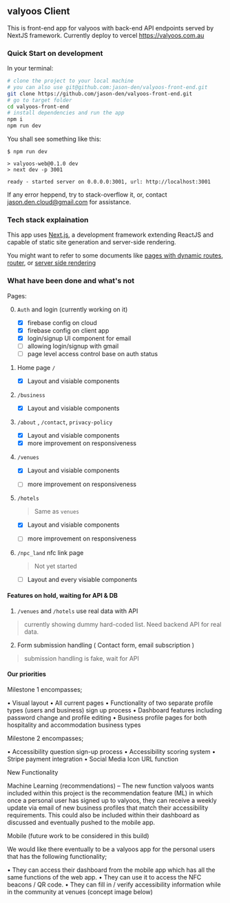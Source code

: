 ## valyoos Client

This is front-end app for valyoos with back-end API endpoints served by NextJS framework. Currently deploy to vercel https://valyoos.com.au


### Quick Start on development

In your terminal:

```bash
# clone the project to your local machine
# you can also use git@github.com:jason-den/valyoos-front-end.git
git clone https://github.com/jason-den/valyoos-front-end.git
# go to target folder
cd valyoos-front-end
# install dependencies and run the app
npm i
npm run dev
```

You shall see something like this:

```
$ npm run dev                                                    

> valyoos-web@0.1.0 dev
> next dev -p 3001

ready - started server on 0.0.0.0:3001, url: http://localhost:3001
```

If any error heppend, try to stack-overflow it, or, contact jason.den.cloud@gmail.com for assistance.



### Tech stack explaination

This app uses [Next.js](https://nextjs.org/), a development framework extending ReactJS and capable of static site generation and server-side rendering.

You might want to refer to some documents like [pages with dynamic routes](https://nextjs.org/docs/basic-features/pages), [router](https://nextjs.org/docs/api-reference/next/router#userouter), or [server side rendering](https://nextjs.org/docs/basic-features/data-fetching)



### What have been done and what's not

Pages:

0. `Auth` and login  (currently working on it)
   - [x] firebase config on cloud
   - [x] firebase config on client app
   - [x] login/signup UI component for email
   - [ ] allowing login/signup with gmail
   - [ ] page level access control base on auth status 

1. Home page `/`

   - [x] Layout and visiable components

2. `/business`

   - [x] Layout and visiable components

3. `/about` , `/contact`, `privacy-policy`

   - [x] Layout and visiable components
   - [x] more improvement on responsiveness

4. `/venues` 

   - [x] Layout and visiable components

   - [ ] more improvement on responsiveness

5. `/hotels`

   > Same as `venues`

   - [x] Layout and visiable components

   - [ ] more improvement on responsiveness

6. `/npc_land` nfc link page

   > Not yet started

   - [ ] Layout and every visiable components



#### Features on hold, waiting for API & DB

1. `/venues` and `/hotels` use real data with API

> currently showing dummy hard-coded list. Need backend API for real data. 

2. Form submission handling  ( Contact form, email subscription )

> submission handling is fake, wait for API 
#### Our priorities
Milestone 1 encompasses; 
 
•	Visual layout 
•	All current pages 
•	Functionality of two separate profile types (users and business) sign up process 
•	Dashboard features including password change and profile editing 
•	Business profile pages for both hospitality and accommodation business types 
 
 
Milestone 2 encompasses; 
 
•	Accessibility question sign-up process 
•	Accessibility scoring system 
•	Stripe payment integration 
•	Social Media Icon URL function 

New Functionality 
 
Machine Learning (recommendations) – The new function valyoos wants included within this project is the recommendation feature (ML) in which once a personal user has signed up to valyoos, they can receive a weekly update via email of new business profiles that match their accessibility requirements. This could also be included within their dashboard as discussed and eventually pushed to the mobile app. 
 
 



Mobile (future work to be considered in this build) 
 
We would like there eventually to be a valyoos app for the personal users that has the following functionality; 
 
•	They can access their dashboard from the mobile app which has all the same functions of the web app. 
•	They can use it to access the NFC beacons / QR code. 
•	They can fill in / verify accessibility information while in the community at venues (concept image below) 

